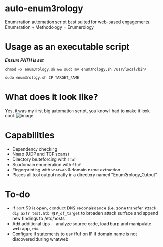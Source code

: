 # auto-enum3rology
Enumeration automation script best suited for web-based engagements.
Enumeration + Methodology = Enumerology

# Usage as an executable script 
***Ensure PATH is set***
```
chmod +x enum3rology.sh && sudo mv enum3rology.sh /usr/local/bin/

sudo enum3rology.sh IP TARGET_NAME
```

# What does it look like?
Yes, it was my first big automation script, you know I had to make it look cool.
![image](https://user-images.githubusercontent.com/42036798/233736984-d0c03f11-b1c7-4bab-a9de-bd6f791a715a.png)
# Capabilities
- Dependency checking
- Nmap (UDP and TCP scans)
- Directory bruteforcing with `ffuf`
- Subdomain enumeration with `ffuf`
- Fingerprinting with `whatweb` & domain name extraction
- Places all tool output neatly in a directory named "Enum3rology_Output"
# To-do
- If port 53 is open, conduct DNS reconaissance (i.e. zone transfer attack `dig axfr test.htb @IP_of_target` to broaden attack surface and append new findings to /etc/hosts
- Add additional tips -- analyze source code, load burp and manipulate web app, etc.
- Configure if statements to use ffuf on IP if domain name is not discovered during whatweb

